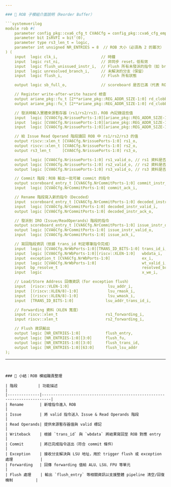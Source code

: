 ```yaml
---

### 🧠 ROB 子模組介面說明（Reorder Buffer）

```systemverilog
module rob #(
    parameter config_pkg::cva6_cfg_t CVA6Cfg = config_pkg::cva6_cfg_empty,
    parameter bit IsRVFI = bit'(0),
    parameter type rs3_len_t = logic,
    parameter int unsigned NR_ENTRIES = 8  // ROB 大小（必須為 2 的冪次）
) (
    input  logic clk_i,                   // 時鐘
    input  logic rst_ni,                  // 非同步 reset，低有效
    input  logic flush_unissued_instr_i,  // Flush 所有未發派的指令（如 branch mispredict）
    input  logic unresolved_branch_i,     // 未解決的分支（保留）
    input  logic flush_i,                 // Flush 所有狀態

    output logic sb_full_o,               // scoreboard 是否已滿（代表 ROB 滿了）

    // Register write-after-write hazard 檢查
    output ariane_pkg::fu_t [2**ariane_pkg::REG_ADDR_SIZE-1:0] rd_clobber_gpr_o, // 每個 GPR 寄存器目前的寫入來源功能單元
    output ariane_pkg::fu_t [2**ariane_pkg::REG_ADDR_SIZE-1:0] rd_clobber_fpr_o, // 每個 FPR 寄存器目前的寫入來源功能單元

    // 發派時輸入實體來源暫存器（rs1/rs2/rs3），ROB 內記錄這些值
    input  logic [CVA6Cfg.NrissuePorts-1:0][ariane_pkg::REG_ADDR_SIZE-1:0] rs1_i,
    input  logic [CVA6Cfg.NrissuePorts-1:0][ariane_pkg::REG_ADDR_SIZE-1:0] rs2_i,
    input  logic [CVA6Cfg.NrissuePorts-1:0][ariane_pkg::REG_ADDR_SIZE-1:0] rs3_i,

    // 給 Issue Read Operand 階段讀回 ROB 中 rs1/rs2/rs3 的值
    output riscv::xlen_t [CVA6Cfg.NrissuePorts-1:0] rs1_o,
    output riscv::xlen_t [CVA6Cfg.NrissuePorts-1:0] rs2_o,
    output rs3_len_t     [CVA6Cfg.NrissuePorts-1:0] rs3_o,

    output logic [CVA6Cfg.NrissuePorts-1:0] rs1_valid_o, // rs1 資料是否 valid
    output logic [CVA6Cfg.NrissuePorts-1:0] rs2_valid_o, // rs2 資料是否 valid
    output logic [CVA6Cfg.NrissuePorts-1:0] rs3_valid_o, // rs3 資料是否 valid

    // Commit 階段：ROB 輸出一批可被 commit 的指令
    output scoreboard_entry_t [CVA6Cfg.NrCommitPorts-1:0] commit_instr_o,
    input  logic [CVA6Cfg.NrCommitPorts-1:0] commit_ack_i,

    // Rename 階段寫入新的指令（Decoded）
    input  scoreboard_entry_t [CVA6Cfg.NrCommitPorts-1:0] decoded_instr_i,
    input  logic [CVA6Cfg.NrCommitPorts-1:0] decoded_instr_valid_i,
    output logic [CVA6Cfg.NrCommitPorts-1:0] decoded_instr_ack_o,

    // 發派到 IRO（Issue/ReadOperands）階段的指令
    output scoreboard_entry_t [CVA6Cfg.NrCommitPorts-1:0] issue_instr_o,
    output logic [CVA6Cfg.NrCommitPorts-1:0] issue_instr_valid_o,
    input  logic [CVA6Cfg.NrCommitPorts-1:0] issue_ack_i,

    // 寫回階段資訊（依據 trans_id 判定哪筆指令完成）
    input  logic [CVA6Cfg.NrWbPorts-1:0][TRANS_ID_BITS-1:0] trans_id_i,
    input  logic [CVA6Cfg.NrWbPorts-1:0][riscv::XLEN-1:0]   wbdata_i,
    input  exception_t [CVA6Cfg.NrWbPorts-1:0]              ex_i,
    input  logic [CVA6Cfg.NrWbPorts-1:0]                    wt_valid_i,
    input  bp_resolve_t                                     resolved_branch_i,
    input  logic                                            x_we_i,

    // Load/Store Address 回傳資訊（for exception flush）
    input  [riscv::VLEN-1:0]                 lsu_addr_i,
    input  [(riscv::XLEN/8)-1:0]             lsu_rmask_i,
    input  [(riscv::XLEN/8)-1:0]             lsu_wmask_i,
    input  [TRANS_ID_BITS-1:0]              lsu_addr_trans_id_i,

    // Forwarding 資料（XLEN 寬度）
    input riscv::xlen_t                     rs1_forwarding_i,
    input riscv::xlen_t                     rs2_forwarding_i,

    // Flush 資訊輸出
    output logic [NR_ENTRIES-1:0]           flush_entry,
    output logic [NR_ENTRIES-1:0][3:0]      flush_fu,
    output logic [NR_ENTRIES-1:0][3:0]      flush_trans_id,
    output logic [NR_ENTRIES-1:0][63:0]     flush_lsu_addr
);
```

---
```


### 📘 小結：ROB 模組職責整理

| 階段         | 功能描述                                                                 |
|--------------|--------------------------------------------------------------------------|
| Rename       | 新增指令進入 ROB                                                         |
| Issue        | 將 valid 指令送入 Issue & Read Operands 階段                            |
| Read Operands| 提供來源暫存器值與 valid 標記                                            |
| Writeback    | 根據 `trans_id` 與 `wbdata` 將結果寫回至 ROB 對應 entry                 |
| Commit       | 將已完成指令送出（符合 commit 條件）                                     |
| Exception    | 接收分支解決與 LSU 地址，用於 trigger flush 或 exception 處理            |
| Forwarding   | 回傳 forwarding 值給 ALU、LSU、FPU 等單元                                |
| Flush 處理    | 輸出 `flush_entry` 等相關資訊以支援整體 pipeline 清空/回復機制          |
